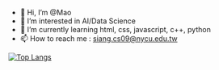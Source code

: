 - 👋 Hi, I’m @Mao
- 👀 I’m interested in AI/Data Science
- 🌱 I’m currently learning html, css, javascript, c++, python
- 📫 How to reach me : siang.cs09@nycu.edu.tw


[![Top Langs](https://github-readme-stats.vercel.app/api/top-langs/?username=Mao-Siang&hide=jupyternotebook)](https://github.com/anuraghazra/github-readme-stats)


